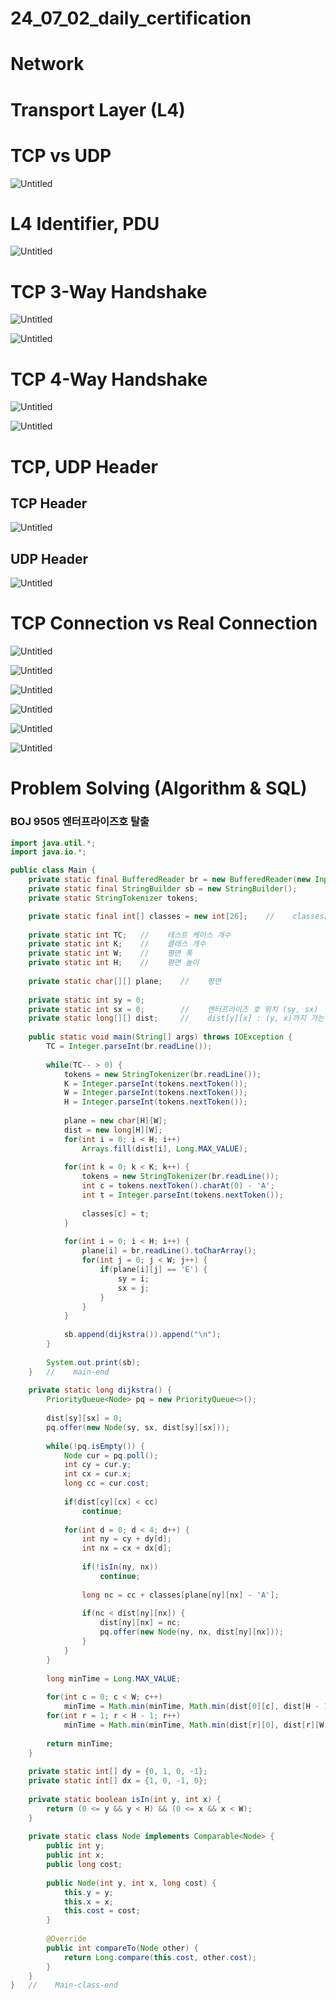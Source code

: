 # 24_07_02_daily_certification

# Network

# Transport Layer (L4)

# TCP vs UDP

![Untitled](Computer%20Science%200cbe1a4d2b0342d4a6f134ab5951701e/Network%20ebfd8b33cb7644568bfa788183d4bd66/Transport%20Layer%20(L4)%20a93f854af8414f4c9a9cf990004e4810/Untitled.png)

# L4 Identifier, PDU

![Untitled](Computer%20Science%200cbe1a4d2b0342d4a6f134ab5951701e/Network%20ebfd8b33cb7644568bfa788183d4bd66/Transport%20Layer%20(L4)%20a93f854af8414f4c9a9cf990004e4810/Untitled%201.png)

# TCP 3-Way Handshake

![Untitled](Computer%20Science%200cbe1a4d2b0342d4a6f134ab5951701e/Network%20ebfd8b33cb7644568bfa788183d4bd66/Transport%20Layer%20(L4)%20a93f854af8414f4c9a9cf990004e4810/Untitled%202.png)

![Untitled](Computer%20Science%200cbe1a4d2b0342d4a6f134ab5951701e/Network%20ebfd8b33cb7644568bfa788183d4bd66/Transport%20Layer%20(L4)%20a93f854af8414f4c9a9cf990004e4810/Untitled%203.png)

# TCP 4-Way Handshake

![Untitled](Computer%20Science%200cbe1a4d2b0342d4a6f134ab5951701e/Network%20ebfd8b33cb7644568bfa788183d4bd66/Transport%20Layer%20(L4)%20a93f854af8414f4c9a9cf990004e4810/Untitled%204.png)

![Untitled](Computer%20Science%200cbe1a4d2b0342d4a6f134ab5951701e/Network%20ebfd8b33cb7644568bfa788183d4bd66/Transport%20Layer%20(L4)%20a93f854af8414f4c9a9cf990004e4810/Untitled%205.png)

# TCP, UDP Header

## TCP Header

![Untitled](Computer%20Science%200cbe1a4d2b0342d4a6f134ab5951701e/Network%20ebfd8b33cb7644568bfa788183d4bd66/Transport%20Layer%20(L4)%20a93f854af8414f4c9a9cf990004e4810/Untitled%206.png)

## UDP Header

![Untitled](Computer%20Science%200cbe1a4d2b0342d4a6f134ab5951701e/Network%20ebfd8b33cb7644568bfa788183d4bd66/Transport%20Layer%20(L4)%20a93f854af8414f4c9a9cf990004e4810/Untitled%207.png)

# TCP Connection vs Real Connection

![Untitled](Computer%20Science%200cbe1a4d2b0342d4a6f134ab5951701e/Network%20ebfd8b33cb7644568bfa788183d4bd66/Transport%20Layer%20(L4)%20a93f854af8414f4c9a9cf990004e4810/Untitled%208.png)

![Untitled](Computer%20Science%200cbe1a4d2b0342d4a6f134ab5951701e/Network%20ebfd8b33cb7644568bfa788183d4bd66/Transport%20Layer%20(L4)%20a93f854af8414f4c9a9cf990004e4810/Untitled%209.png)

![Untitled](Computer%20Science%200cbe1a4d2b0342d4a6f134ab5951701e/Network%20ebfd8b33cb7644568bfa788183d4bd66/Transport%20Layer%20(L4)%20a93f854af8414f4c9a9cf990004e4810/Untitled%2010.png)

![Untitled](Computer%20Science%200cbe1a4d2b0342d4a6f134ab5951701e/Network%20ebfd8b33cb7644568bfa788183d4bd66/Transport%20Layer%20(L4)%20a93f854af8414f4c9a9cf990004e4810/Untitled%2011.png)

![Untitled](Computer%20Science%200cbe1a4d2b0342d4a6f134ab5951701e/Network%20ebfd8b33cb7644568bfa788183d4bd66/Transport%20Layer%20(L4)%20a93f854af8414f4c9a9cf990004e4810/Untitled%2012.png)

![Untitled](Computer%20Science%200cbe1a4d2b0342d4a6f134ab5951701e/Network%20ebfd8b33cb7644568bfa788183d4bd66/Transport%20Layer%20(L4)%20a93f854af8414f4c9a9cf990004e4810/Untitled%2013.png)

# Problem Solving (Algorithm & SQL)

### BOJ 9505 **엔터프라이즈호 탈출**

[](https://www.acmicpc.net/problem/10423)

```java
import java.util.*;
import java.io.*;

public class Main {
    private static final BufferedReader br = new BufferedReader(new InputStreamReader(System.in));
    private static final StringBuilder sb = new StringBuilder();
    private static StringTokenizer tokens;

    private static final int[] classes = new int[26];    //    classes[i] : 'A' + i 클래스 클링온 무력화시키는데 필요한 시간
    
    private static int TC;   //    테스트 케이스 개수
    private static int K;    //    클래스 개수
    private static int W;    //    평면 폭
    private static int H;    //    평면 높이
    
    private static char[][] plane;    //    평면
    
    private static int sy = 0;
    private static int sx = 0;        //    엔터프라이즈 호 위치 (sy, sx)
    private static long[][] dist;     //    dist[y][x] : (y, x)까지 가는 최소 시간
    
    public static void main(String[] args) throws IOException {
        TC = Integer.parseInt(br.readLine());
        
        while(TC-- > 0) {    
            tokens = new StringTokenizer(br.readLine());
            K = Integer.parseInt(tokens.nextToken());
            W = Integer.parseInt(tokens.nextToken());
            H = Integer.parseInt(tokens.nextToken());
        
            plane = new char[H][W];
            dist = new long[H][W];
            for(int i = 0; i < H; i++)
                Arrays.fill(dist[i], Long.MAX_VALUE);
        
            for(int k = 0; k < K; k++) {
                tokens = new StringTokenizer(br.readLine());
                int c = tokens.nextToken().charAt(0) - 'A';
                int t = Integer.parseInt(tokens.nextToken());
            
                classes[c] = t;
            }
            
            for(int i = 0; i < H; i++) {
                plane[i] = br.readLine().toCharArray();
                for(int j = 0; j < W; j++) {
                    if(plane[i][j] == 'E') {
                        sy = i;
                        sx = j;
                    }
                }
            }
        
            sb.append(dijkstra()).append("\n");
        }
        
        System.out.print(sb);
    }   //    main-end
    
    private static long dijkstra() {
        PriorityQueue<Node> pq = new PriorityQueue<>();
        
        dist[sy][sx] = 0;
        pq.offer(new Node(sy, sx, dist[sy][sx]));
        
        while(!pq.isEmpty()) {
            Node cur = pq.poll();
            int cy = cur.y;
            int cx = cur.x;
            long cc = cur.cost;
            
            if(dist[cy][cx] < cc)
                continue;
            
            for(int d = 0; d < 4; d++) {
                int ny = cy + dy[d];
                int nx = cx + dx[d];
                
                if(!isIn(ny, nx))
                    continue;
                
                long nc = cc + classes[plane[ny][nx] - 'A'];
                
                if(nc < dist[ny][nx]) {
                    dist[ny][nx] = nc;
                    pq.offer(new Node(ny, nx, dist[ny][nx]));
                }
            }
        }
        
        long minTime = Long.MAX_VALUE;
        
        for(int c = 0; c < W; c++)
            minTime = Math.min(minTime, Math.min(dist[0][c], dist[H - 1][c]));
        for(int r = 1; r < H - 1; r++)
            minTime = Math.min(minTime, Math.min(dist[r][0], dist[r][W - 1]));
        
        return minTime;
    }
    
    private static int[] dy = {0, 1, 0, -1};
    private static int[] dx = {1, 0, -1, 0};
    
    private static boolean isIn(int y, int x) {
        return (0 <= y && y < H) && (0 <= x && x < W);
    }
    
    private static class Node implements Comparable<Node> {
        public int y;
        public int x;
        public long cost;
        
        public Node(int y, int x, long cost) {
            this.y = y;
            this.x = x;
            this.cost = cost;
        }
        
        @Override
        public int compareTo(Node other) {
            return Long.compare(this.cost, other.cost);
        }
    }
}   //    Main-class-end
```